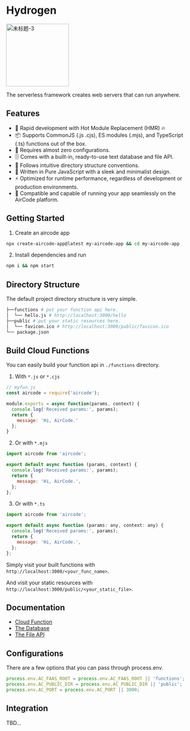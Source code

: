 # Hydrogen

<img width="168" alt="未标题-3" src="https://github.com/AirCodeLabs/Hydrogen/assets/316498/013996f1-69b9-4208-887f-2dab00b45cab">

The serverless framework creates web servers that can run anywhere.

## Features

- 🐇 Rapid development with Hot Module Replacement (HMR) 🔥
- 📦 Supports CommonJS (.js .cjs), ES modules (.mjs), and TypeScript (.ts) functions out of the box.
- 🧸 Requires almost zero configurations.
- 🗄️ Comes with a built-in, ready-to-use text database and file API.
- 📁 Follows intuitive directory structure conventions.
- 🤏 Written in Pure JavaScript with a sleek and minimalist design.
- ⚡️ Optimized for runtime performance, regardless of development or production environments.
- 🧊 Compatible and capable of running your app seamlessly on the AirCode platform.

## Getting Started

1. Create an aircode app

```bash
npx create-aircode-app@latest my-aircode-app && cd my-aircode-app
```

2. Install dependencies and run

```bash
npm i && npm start
```

## Directory Structure

The default project directory structure is very simple.

```bash
├──functions # put your function api here.
│  └── hello.js # http://localhost:3000/hello
├──public # put your static resources here.
│  └── favicon.ico # http://localhost:3000/public/favicon.ico
└── package.json
```

## Build Cloud Functions

You can easily build your function api in `./functions` directory.

1. With `*.js` or `*.cjs`

```js
// myfun.js
const aircode = require('aircode');

module.exports = async function(params, context) {
  console.log('Received params:', params);
  return {
    message: 'Hi, AirCode.'
  };
}
```

2. Or with `*.mjs`

```js
import aircode from 'aircode';

export default async function (params, context) {
  console.log('Received params:', params);
  return {
    message: 'Hi, AirCode.',
  };
};
```

3. Or with `*.ts`

```js
import aircode from 'aircode';

export default async function (params: any, context: any) {
  console.log('Received params:', params);
  return {
    message: 'Hi, AirCode.',
  };
};
```

Simply visit your built functions with `http://localhost:3000/<your_func_name>`.

And visit your static resources with `http://localhost:3000/public/<your_static_file>`.

## Documentation

- [Cloud Function](https://docs-cn.aircode.io/guide/functions/)
- [The Database](https://docs-cn.aircode.io/guide/database/)
- [The File API](https://docs-cn.aircode.io/guide/files/)

## Configurations

There are a few options that you can pass through process.env.

```js
process.env.AC_FAAS_ROOT = process.env.AC_FAAS_ROOT || 'functions';
process.env.AC_PUBLIC_DIR = process.env.AC_PUBLIC_DIR || 'public';
process.env.AC_PORT = process.env.AC_PORT || 3000;
```

## Integration

TBD...
